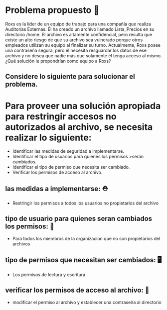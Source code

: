 # Problema propuesto 🐇

 Roxs es la líder de un equipo de trabajo para una compañía que realiza Auditorías Externas. Él ha creado un archivo llamado Lista_Precios en su directorio /home. El archivo es altamente confidencial, pero resulta que existe un alto riesgo de que su archivo sea vulnerado porque otros empleados utilizan su equipo al finalizar su turno. Actualmente, Roxs posee una contraseña segura, pero él necesita resguardar los datos de ese archivo y no desea que nadie más que solamente él tenga acceso al mismo. ¿Qué solución le propondrían como equipo a Roxs?

## Considere lo siguiente para solucionar el problema.

   # Para proveer una solución apropiada para restringir accesos no autorizados al archivo, se    necesita realizar lo siguiente:

<ul> 
    <li>Identificar las medidas de seguridad a implementarse. </li>
    <li>Identificar el tipo de usuarios para quienes los permisos >serán cambiados.</li>
    <li>Identificar el tipo de permiso que necesita ser cambiado.</li>
    <li>Verificar los permisos de acceso al archivo.</li>
</ul>

## las medidas a implementarse: ⛑️
<ul> 
    <li>Restringir los permisos a todos los usuarios no propietarios del archivo</li>
</ul>

## tipo de usuario para quienes seran cambiados los permisos: 👸
<ul> 
    <li>Para todos los miembros de la organizacion que no son propietarios del archivos </li>
</ul>

## tipo de permisos que necesitan ser cambiados: 🖥️
<ul> 
    <li>Los permisos de lectura y escritura</li>
</ul>


## verificar los permisos de acceso al archivo: 📑
<ul> 
    <li>modificar el permiso al archivo y establecer una contraseña al directorio</li>
</ul>